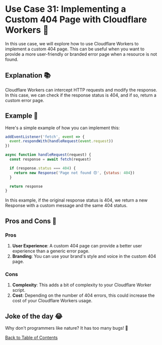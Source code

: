 # Use Case 31: Implementing a Custom 404 Page with Cloudflare Workers 🚀

In this use case, we will explore how to use Cloudflare Workers to implement a custom 404 page. This can be useful when you want to provide a more user-friendly or branded error page when a resource is not found.

## Explanation 📚

Cloudflare Workers can intercept HTTP requests and modify the response. In this case, we can check if the response status is 404, and if so, return a custom error page.

## Example 🧪

Here's a simple example of how you can implement this:

```javascript
addEventListener('fetch', event => {
  event.respondWith(handleRequest(event.request))
})

async function handleRequest(request) {
  const response = await fetch(request)

  if (response.status === 404) {
    return new Response('Page not found 😞', {status: 404})
  }

  return response
}
```

In this example, if the original response status is 404, we return a new Response with a custom message and the same 404 status.

## Pros and Cons 🏁

### Pros

1. **User Experience**: A custom 404 page can provide a better user experience than a generic error page.
2. **Branding**: You can use your brand's style and voice in the custom 404 page.

### Cons

1. **Complexity**: This adds a bit of complexity to your Cloudflare Worker script.
2. **Cost**: Depending on the number of 404 errors, this could increase the cost of your Cloudflare Workers usage.

## Joke of the day 😂

Why don't programmers like nature? It has too many bugs! 🐞

[Back to Table of Contents](table_of_contents.md)